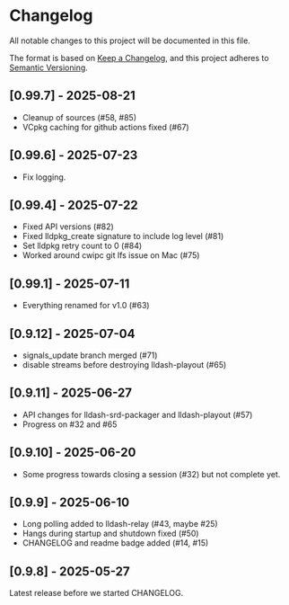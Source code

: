 # Changelog

All notable changes to this project will be documented in this file.

The format is based on [Keep a Changelog](https://keepachangelog.com/en/1.1.0/),
and this project adheres to [Semantic Versioning](https://semver.org/spec/v2.0.0.html).

## [0.99.7] - 2025-08-21

- Cleanup of sources (#58, #85)
- VCpkg caching for github actions fixed (#67)

## [0.99.6] - 2025-07-23

- Fix logging.

## [0.99.4] - 2025-07-22

- Fixed API versions (#82)
- Fixed lldpkg_create signature to include log level (#81)
- Set lldpkg retry count to 0 (#84)
- Worked around cwipc git lfs issue on Mac (#75)

## [0.99.1] - 2025-07-11

- Everything renamed for v1.0 (#63)

## [0.9.12] - 2025-07-04

- signals_update branch merged (#71)
- disable streams before destroying lldash-playout (#65)

## [0.9.11] - 2025-06-27

- API changes for lldash-srd-packager and lldash-playout (#57)
- Progress on #32 and #65

## [0.9.10] - 2025-06-20

- Some progress towards closing a session (#32) but not complete yet.

## [0.9.9] - 2025-06-10

- Long polling added to lldash-relay (#43, maybe #25)
- Hangs during startup and shutdown fixed (#50)
- CHANGELOG and readme badge added (#14, #15)
  
## [0.9.8] - 2025-05-27

Latest release before we started CHANGELOG.

